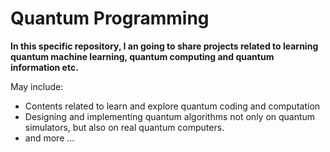 # Quantum Programming


**In this specific repository, I an going to share projects related to learning quantum machine learning, quantum computing and quantum information etc.**

May include:

  * Contents related to learn and explore quantum coding and computation   
  * Designing and implementing quantum algorithms not only on quantum simulators, but also on real quantum computers.   
  * and more ...
  
